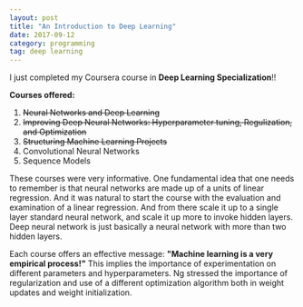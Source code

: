```yaml
---
layout: post
title: "An Introduction to Deep Learning"
date: 2017-09-12
category: programming 
tag: deep learning
---
```


I just completed my Coursera course in **Deep Learning Specialization**!!

**Courses offered:**
1. ~~Neural Networks and Deep Learning~~
2. ~~Improving Deep Neural Networks: Hyperparameter tuning, Regulization, and Optimization~~ 
3. ~~Structuring Machine Learning Projects~~
4. Convolutional Neural Networks
5. Sequence Models

These courses were very informative. One fundamental idea that one needs to remember is that neural networks are made up of a units of linear regression. And it was natural to start the course with the evaluation and examination of a linear regression. And from there scale it up to a single layer standard neural network, and scale it up more to invoke hidden layers. Deep neural network is just basically a neural network with more than two hidden layers. 


Each course offers an effective message: **"Machine learning is a very empirical process!"** This implies the importance of experimentation on different parameters and hyperparameters. Ng stressed the importance of regularization and use of a different optimization algorithm both in weight updates and weight initialization. 





